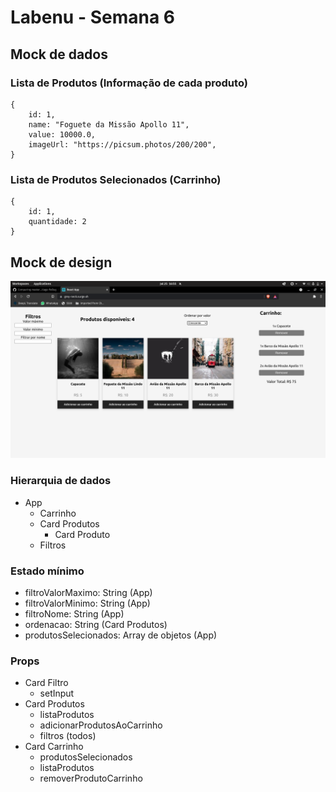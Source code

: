 # Labenu - Semana 6

## Mock de dados

### Lista de Produtos (Informação de cada produto)
```
{
	id: 1,
	name: "Foguete da Missão Apollo 11",
	value: 10000.0,
	imageUrl: "https://picsum.photos/200/200",
}
```
### Lista de Produtos Selecionados (Carrinho)
```
{
	id: 1,
	quantidade: 2
}
```
## Mock de design

<img src="Screenshot from 2021-07-25 16-55-56.png">


### Hierarquia de dados

- App
    - Carrinho
    - Card Produtos
        - Card Produto
    - Filtros

### Estado mínimo

- filtroValorMaximo: String (App)
- filtroValorMinimo: String (App)
- filtroNome: String (App)
- ordenacao: String (Card Produtos)
- produtosSelecionados: Array de objetos (App)

### Props

- Card Filtro
    - setInput
- Card Produtos
    - listaProdutos
    - adicionarProdutosAoCarrinho
    - filtros (todos)
- Card Carrinho
    - produtosSelecionados
    - listaProdutos
    - removerProdutoCarrinho
